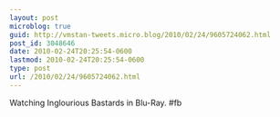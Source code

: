 ```yaml
---
layout: post
microblog: true
guid: http://vmstan-tweets.micro.blog/2010/02/24/9605724062.html
post_id: 3048646
date: 2010-02-24T20:25:54-0600
lastmod: 2010-02-24T20:25:54-0600
type: post
url: /2010/02/24/9605724062.html
---
```

Watching Inglourious Bastards in Blu-Ray. #fb

